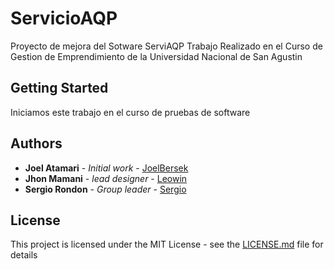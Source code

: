 # ServicioAQP
Proyecto de mejora del Sotware ServiAQP
Trabajo Realizado en el Curso de Gestion de Emprendimiento de la Universidad Nacional de San Agustin
## Getting Started
Iniciamos este trabajo en el curso de pruebas de software
## Authors

* **Joel Atamari** - *Initial work* - [JoelBersek](https://github.com/joelBerseker)
* **Jhon Mamani** - *lead designer* - [Leowin](https://github.com/leowi)
* **Sergio Rondon** - *Group leader* - [Sergio](https://github.com/sergio19980816)
## License

This project is licensed under the MIT License - see the [LICENSE.md](LICENSE.md) file for details
